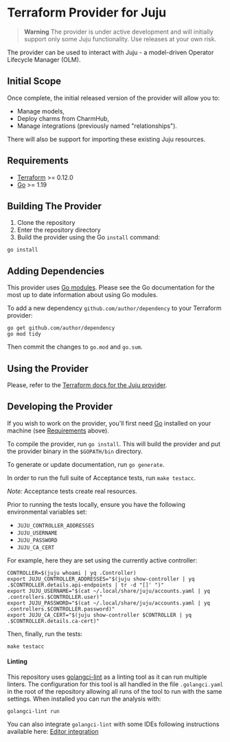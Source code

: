 # Terraform Provider for Juju

> **Warning** The provider is under active development and will initially support only some Juju functionality. Use releases at your own risk.

The provider can be used to interact with Juju - a model-driven Operator Lifecycle Manager (OLM).

## Initial Scope

Once complete, the initial released version of the provider will allow you to:

- Manage models,
- Deploy charms from CharmHub,
- Manage integrations (previously named "relationships").

There will also be support for importing these existing Juju resources.

## Requirements

- [Terraform](https://www.terraform.io/downloads.html) >= 0.12.0
- [Go](https://golang.org/doc/install) >= 1.19

## Building The Provider

1. Clone the repository
1. Enter the repository directory
1. Build the provider using the Go `install` command:

```shell
go install
```

## Adding Dependencies

This provider uses [Go modules](https://github.com/golang/go/wiki/Modules).
Please see the Go documentation for the most up to date information about using Go modules.

To add a new dependency `github.com/author/dependency` to your Terraform provider:

```shell
go get github.com/author/dependency
go mod tidy
```

Then commit the changes to `go.mod` and `go.sum`.

## Using the Provider

Please, refer to the [Terraform docs for the Juju provider](https://registry.terraform.io/providers/juju/juju/latest/docs).

## Developing the Provider

If you wish to work on the provider, you'll first need [Go](http://www.golang.org) installed on your machine (see [Requirements](#requirements) above).

To compile the provider, run `go install`. This will build the provider and put the provider binary in the `$GOPATH/bin` directory.

To generate or update documentation, run `go generate`.

In order to run the full suite of Acceptance tests, run `make testacc`.

_Note:_ Acceptance tests create real resources.

Prior to running the tests locally, ensure you have the following environmental variables set:

- `JUJU_CONTROLLER_ADDRESSES`
- `JUJU_USERNAME`
- `JUJU_PASSWORD`
- `JUJU_CA_CERT`

For example, here they are set using the currently active controller:

```shell
CONTROLLER=$(juju whoami | yq .Controller)
export JUJU_CONTROLLER_ADDRESSES="$(juju show-controller | yq .$CONTROLLER.details.api-endpoints | tr -d "[]' ")"
export JUJU_USERNAME="$(cat ~/.local/share/juju/accounts.yaml | yq .controllers.$CONTROLLER.user)"
export JUJU_PASSWORD="$(cat ~/.local/share/juju/accounts.yaml | yq .controllers.$CONTROLLER.password)"
export JUJU_CA_CERT="$(juju show-controller $CONTROLLER | yq .$CONTROLLER.details.ca-cert)"
```

Then, finally, run the tests:

```shell
make testacc
```

#### Linting

This repository uses [golangci-lint](https://golangci-lint.run/) as a linting tool as it can run multiple linters. The configuration for this tool is all handled in the file `.golangci.yaml` in the root of the repository allowing all runs of the tool to run with the same settings. When installed you can run the analysis with:

```shell
golangci-lint run
```

You can also integrate `golangci-lint` with some IDEs following instructions available here: [Editor integration](https://golangci-lint.run/usage/integrations)
